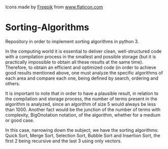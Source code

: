 


<div>Icons made by <a href="https://www.flaticon.com/authors/freepik" title="Freepik">Freepik</a> from <a href="https://www.flaticon.com/" title="Flaticon">www.flaticon.com</a></div>

# Sorting-Algorithms
Repository in order to implement sorting algorithms in python 3.


In the computing world it is essential to deliver clean, well-structured code with a compilation process in the smallest and possible storage (but it is practically impossible to obtain all these results at the same time). Therefore, to obtain an efficient and optimized code (in order to achieve good results mentioned above, one must analyze the specific algorithms of each area and compare each one, being defined by search, ordering and others.

It is important to note that in order to have a plausible result, in relation to the compilation and storage process, the number of terms present in the algorithm is analyzed, since an algorithm of size 5 would always be less than 1000. Another fact would be the junction of the number of terms with complexity, BigOnotation notation, of the algorithm, whether for a medium or good case.

In this case, narrowing down the subject, we have the sorting algorithms: Quick Sort, Merge Sort, Selection Sort, Bubble Sort and Insertion Sort, the first 2 being recursive and the last 3 using only vectors.